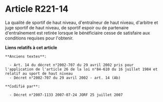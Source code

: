 # Article R221-14

La qualité de sportif de haut niveau, d'entraîneur de haut niveau, d'arbitre et juge sportif de haut niveau, de sportif
espoir ou de partenaire d'entraînement est retirée lorsque le bénéficiaire cesse de satisfaire aux conditions requises pour
l'obtenir.

**Liens relatifs à cet article**

	**Anciens textes**:

	  - Art. 14 du décret n°2002-707 du 29 avril 2002 pris pour l'application de l'article 26 de la loi n°84-610 du 16 juillet 1984 et relatif au sport de haut niveau
	  - Décret n°2002-707 du 29 avril 2002 - art. 14 (Ab)

	**Codifié par**:

	  - Décret n°2007-1133 2007-07-24 JORF 25 juillet 2007
